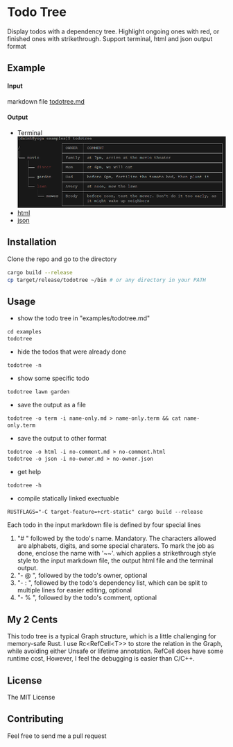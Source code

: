 # Todo Tree

Display todos with a dependency tree. Highlight ongoing ones with red, or finished ones with strikethrough. Support terminal, html and json output format

## Example 
#### Input 
markdown file [todotree.md](examples/todotree.md) 

#### Output
- Terminal
![terminal](examples/todotree.png "Title")
- [html](https://htmlpreview.github.io/?https://raw.githubusercontent.com/daimh/todotree/refs/heads/master/examples/output/todotree.html)
- [json](examples/output/todotree.json)


## Installation

Clone the repo and go to the directory
```sh
cargo build --release
cp target/release/todotree ~/bin # or any directory in your PATH
```

## Usage
- show the todo tree in "examples/todotree.md"
```
cd examples
todotree 
```

- hide the todos that were already done
```
todotree -n
```

- show some specific todo
```
todotree lawn garden
```

- save the output as a file
```
todotree -o term -i name-only.md > name-only.term && cat name-only.term
```

- save the output to other format
```
todotree -o html -i no-comment.md > no-comment.html
todotree -o json -i no-owner.md > no-owner.json
```
- get help
```
todotree -h
```

- compile statically linked exectuable
```
RUSTFLAGS="-C target-feature=+crt-static" cargo build --release
```

Each todo in the input markdown file is defined by four special lines
1. "# " followed by the todo's name. Mandatory. The characters allowed are alphabets, digits, and some special charaters. To mark the job as done, enclose the name with '\~\~'. which applies a strikethrough style style to the input markdown file, the output html file and the terminal output.
1. "- @ ", followed by the todo's owner, optional
1. "- : ", followed by the todo's dependency list, which can be split to multiple lines for easier editing, optional
1. "- % ", followed by the todo's comment, optional

## My 2 Cents
This todo tree is a typical Graph structure, which is a little challenging for memory-safe Rust. I use Rc\<RefCell\<T>> to store the relation in the Graph, while avoiding either Unsafe or lifetime annotation. RefCell does have some runtime cost, However, I feel the debugging is easier than C/C++.

## License
The MIT License

## Contributing
Feel free to send me a pull request
